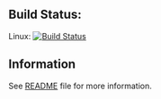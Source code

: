 ## Build Status:

Linux:
[![Build Status](https://travis-ci.org/dasher-project/dasher.svg?branch=master)](https://travis-ci.org/dasher-project/dasher)

## Information

See [README](https://github.com/dasher-project/dasher/blob/master/README) file for more information.

